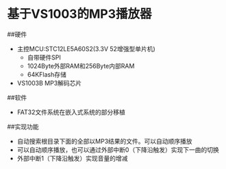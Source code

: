 # 基于VS1003的MP3播放器
##硬件

*	主控MCU:STC12LE5A60S2(3.3V 52增强型单片机)
	*	自带硬件SPI
	*	1024Byte外部RAM和256Byte内部RAM
	*	64KFlash存储
*	VS1003B MP3解码芯片

##软件

*	FAT32文件系统在嵌入式系统的部分移植

##实现功能
*	自动搜索根目录下面的全部以MP3结果的文件。可以自动顺序播放
*	可以自动顺序播放，也可以通过外部中断0（下降沿触发）实现下一曲的切换
*	外部中断1（下降沿触发）实现音量的增减